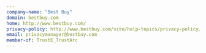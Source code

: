 ```yaml
---
company-name: "Best Buy"
domain: bestbuy.com
home: http://www.bestbuy.com/
privacy-policy: http://www.bestbuy.com/site/help-topics/privacy-policy/pcmcat204400050062.c?id=pcmcat204400050062
email: privacymanager@bestbuy.com
member-of: TrustE_TrustArc
---
```




